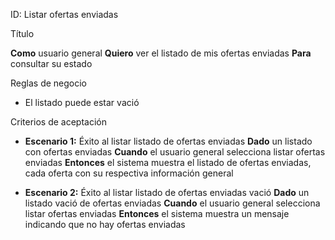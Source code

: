 ID: Listar ofertas enviadas

Título

**Como** usuario general **Quiero** ver el listado de mis ofertas enviadas **Para** consultar su estado

Reglas de negocio

- El listado puede estar vació

 Criterios de aceptación

- **Escenario 1:** Éxito al listar listado de ofertas enviadas
  **Dado** un listado con ofertas enviadas
  **Cuando** el usuario general selecciona listar ofertas enviadas
  **Entonces** el sistema muestra el listado de ofertas enviadas, cada oferta con su respectiva información general
  
- **Escenario 2:** Éxito al listar listado de ofertas enviadas vació
  **Dado** un listado vació de ofertas enviadas
  **Cuando** el usuario general selecciona listar ofertas enviadas
  **Entonces** el sistema muestra un mensaje indicando que no hay ofertas enviadas
